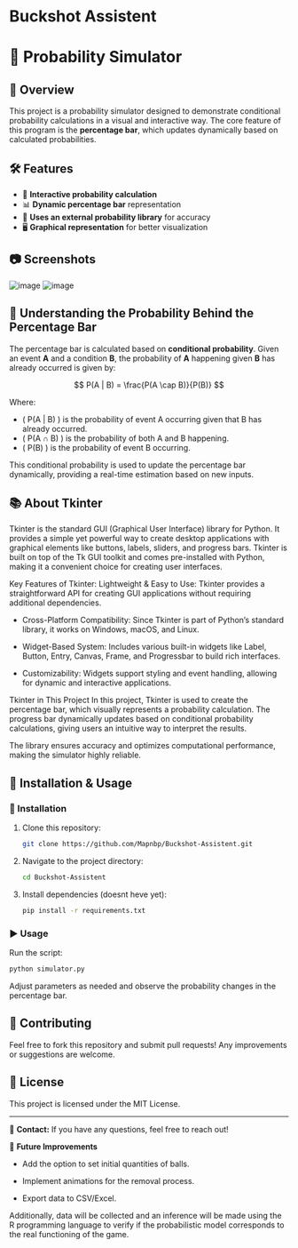 # Buckshot Assistent
# 🎲 Probability Simulator

## 📌 Overview
This project is a probability simulator designed to demonstrate conditional probability calculations in a visual and interactive way. The core feature of this program is the **percentage bar**, which updates dynamically based on calculated probabilities.

## 🛠️ Features
- 🎯 **Interactive probability calculation**
- 📊 **Dynamic percentage bar** representation
- 📡 **Uses an external probability library** for accuracy
- 🖥️ **Graphical representation** for better visualization

## 📷 Screenshots
![image](https://github.com/user-attachments/assets/3d637b71-0087-42f5-b531-980a93307072)
![image](https://github.com/user-attachments/assets/3c305f3b-7d32-4543-a954-4e4ee4ade6f0)


## 🔬 Understanding the Probability Behind the Percentage Bar
The percentage bar is calculated based on **conditional probability**. Given an event **A** and a condition **B**, the probability of **A** happening given **B** has already occurred is given by:

$$
P(A | B) = \frac{P(A \cap B)}{P(B)}
$$

Where:
- \( P(A | B) \) is the probability of event A occurring given that B has already occurred.
- \( P(A ∩ B) \) is the probability of both A and B happening.
- \( P(B) \) is the probability of event B occurring.

This conditional probability is used to update the percentage bar dynamically, providing a real-time estimation based on new inputs.

## 📚 About Tkinter
Tkinter is the standard GUI (Graphical User Interface) library for Python. It provides a simple yet powerful way to create desktop applications with graphical elements like buttons, labels, sliders, and progress bars. Tkinter is built on top of the Tk GUI toolkit and comes pre-installed with Python, making it a convenient choice for creating user interfaces.

Key Features of Tkinter:
Lightweight & Easy to Use: Tkinter provides a straightforward API for creating GUI applications without requiring additional dependencies.

- Cross-Platform Compatibility: Since Tkinter is part of Python’s standard library, it works on Windows, macOS, and Linux.

- Widget-Based System: Includes various built-in widgets like Label, Button, Entry, Canvas, Frame, and Progressbar to build rich interfaces.

- Customizability: Widgets support styling and event handling, allowing for dynamic and interactive applications.

Tkinter in This Project
In this project, Tkinter is used to create the percentage bar, which visually represents a probability calculation. The progress bar dynamically updates based on conditional probability calculations, giving users an intuitive way to interpret the results.

The library ensures accuracy and optimizes computational performance, making the simulator highly reliable.

## 🚀 Installation & Usage
### 🔧 Installation
1. Clone this repository:
   ```sh
   git clone https://github.com/Mapnbp/Buckshot-Assistent.git
   ```
2. Navigate to the project directory:
   ```sh
   cd Buckshot-Assistent
   ```
3. Install dependencies (doesnt heve yet):
   ```sh
   pip install -r requirements.txt
   ```

### ▶️ Usage
Run the script:
```sh
python simulator.py
```
Adjust parameters as needed and observe the probability changes in the percentage bar.

## 🤝 Contributing
Feel free to fork this repository and submit pull requests! Any improvements or suggestions are welcome.

## 📜 License
This project is licensed under the MIT License.

---

📧 **Contact:** If you have any questions, feel free to reach out!

🚀 **Future Improvements**
- Add the option to set initial quantities of balls.

- Implement animations for the removal process.

- Export data to CSV/Excel.

Additionally, data will be collected and an inference will be made using the R programming language to verify if the probabilistic model corresponds to the real functioning of the game.

